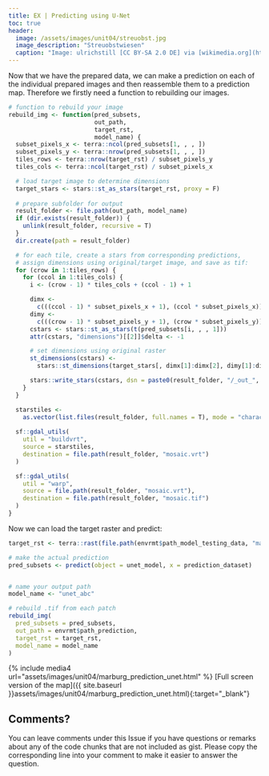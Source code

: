 ```yaml
---
title: EX | Predicting using U-Net
toc: true
header:
  image: /assets/images/unit04/streuobst.jpg
  image_description: "Streuobstwiesen"
  caption: "Image: ulrichstill [CC BY-SA 2.0 DE] via [wikimedia.org](https://commons.wikimedia.org/wiki/File:Tuebingen_Streuobstwiese.jpg)"
---
```


Now that we have the prepared data, we can make a prediction on each of the individual prepared images and then reassemble them to a prediction map. Therefore we firstly need a function to rebuilding our images.

```r
# function to rebuild your image
rebuild_img <- function(pred_subsets,
                        out_path,
                        target_rst,
                        model_name) {
  subset_pixels_x <- terra::ncol(pred_subsets[1, , , ])
  subset_pixels_y <- terra::nrow(pred_subsets[1, , , ])
  tiles_rows <- terra::nrow(target_rst) / subset_pixels_y
  tiles_cols <- terra::ncol(target_rst) / subset_pixels_x

  # load target image to determine dimensions
  target_stars <- stars::st_as_stars(target_rst, proxy = F)
  
  # prepare subfolder for output
  result_folder <- file.path(out_path, model_name)
  if (dir.exists(result_folder)) {
    unlink(result_folder, recursive = T)
  }
  dir.create(path = result_folder)

  # for each tile, create a stars from corresponding predictions,
  # assign dimensions using original/target image, and save as tif:
  for (crow in 1:tiles_rows) {
    for (ccol in 1:tiles_cols) {
      i <- (crow - 1) * tiles_cols + (ccol - 1) + 1

      dimx <-
        c(((ccol - 1) * subset_pixels_x + 1), (ccol * subset_pixels_x))
      dimy <-
        c(((crow - 1) * subset_pixels_y + 1), (crow * subset_pixels_y))
      cstars <- stars::st_as_stars(t(pred_subsets[i, , , 1]))
      attr(cstars, "dimensions")[[2]]$delta <- -1

      # set dimensions using original raster
      st_dimensions(cstars) <-
        stars::st_dimensions(target_stars[, dimx[1]:dimx[2], dimy[1]:dimy[2]])[1:2]

      stars::write_stars(cstars, dsn = paste0(result_folder, "/_out_", i, ".tif"))
    }
  }

  starstiles <-
    as.vector(list.files(result_folder, full.names = T), mode = "character")
  
  sf::gdal_utils(
    util = "buildvrt",
    source = starstiles,
    destination = file.path(result_folder, "mosaic.vrt")
  )

  sf::gdal_utils(
    util = "warp",
    source = file.path(result_folder, "mosaic.vrt"),
    destination = file.path(result_folder, "mosaic.tif")
  )
}
```
Now we can load the target raster and predict:

```r
target_rst <- terra::rast(file.path(envrmt$path_model_testing_data, "marburg_mask_test_target.tif"))

# make the actual prediction
pred_subsets <- predict(object = unet_model, x = prediction_dataset)


# name your output path
model_name <- "unet_abc"

# rebuild .tif from each patch
rebuild_img(
  pred_subsets = pred_subsets,
  out_path = envrmt$path_prediction,
  target_rst = target_rst,
  model_name = model_name
)
```
{% include media4 url="assets/images/unit04/marburg_prediction_unet.html" %} [Full screen version of the map]({{ site.baseurl }}assets/images/unit04/marburg_prediction_unet.html){:target="_blank"}

## Comments?
You can leave comments under this Issue if you have questions or remarks about any of the code chunks that are not included as gist. Please copy the corresponding line into your comment to make it easier to answer the question. 
 

<script src="https://utteranc.es/client.js"
        repo="GeoMOER/geoAI"
        issue-term="GeoAI_2021_unit_04_EX_Predicting_using_Unet"
        theme="github-light"
        crossorigin="anonymous"
        async>
</script>
